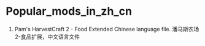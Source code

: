 # Popular_mods_in_zh_cn
1. Pam's HarvestCraft 2 - Food Extended Chinese language file.
潘马斯农场2-食品扩展，中文语言文件
